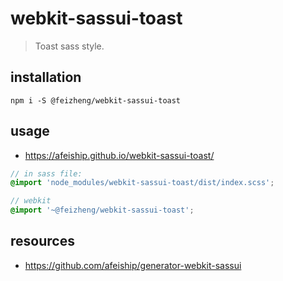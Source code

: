 # webkit-sassui-toast
> Toast sass style.

## installation
```shell
npm i -S @feizheng/webkit-sassui-toast
```

## usage
+ https://afeiship.github.io/webkit-sassui-toast/

```scss
// in sass file:
@import 'node_modules/webkit-sassui-toast/dist/index.scss';

// webkit
@import '~@feizheng/webkit-sassui-toast';
```

## resources
+ https://github.com/afeiship/generator-webkit-sassui
